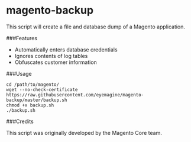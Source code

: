 magento-backup
==============

This script will create a file and database dump of a Magento application.

###Features

 * Automatically enters database credentials
 * Ignores contents of log tables
 * Obfuscates customer information

###Usage

    cd /path/to/magento/
    wget --no-check-certificate https://raw.githubusercontent.com/eyemagine/magento-backup/master/backup.sh
    chmod +x backup.sh
    ./backup.sh

###Credits

This script was originally developed by the Magento Core team.

